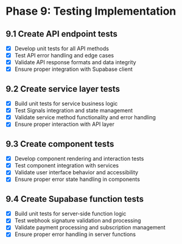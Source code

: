 # Phase 9: Testing Implementation

## 9.1 Create API endpoint tests
- [X] Develop unit tests for all API methods
- [X] Test API error handling and edge cases
- [X] Validate API response formats and data integrity
- [X] Ensure proper integration with Supabase client

## 9.2 Create service layer tests
- [X] Build unit tests for service business logic
- [X] Test Signals integration and state management
- [X] Validate service method functionality and error handling
- [X] Ensure proper interaction with API layer

## 9.3 Create component tests
- [X] Develop component rendering and interaction tests
- [X] Test component integration with services
- [X] Validate user interface behavior and accessibility
- [X] Ensure proper error state handling in components

## 9.4 Create Supabase function tests
- [X] Build unit tests for server-side function logic
- [X] Test webhook signature validation and processing
- [X] Validate payment processing and subscription management
- [X] Ensure proper error handling in server functions